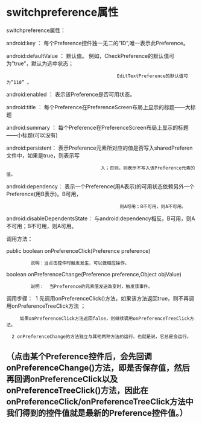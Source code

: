 # switchpreference属性

switchpreference属性：

android:key ： 每个Preference控件独一无二的”ID”,唯一表示此Preference。          

android:defaultValue ： 默认值。 例如，CheckPreference的默认值可为”true”，默认为选中状态；

                                             EditTextPreference的默认值可为”110” 。

android:enabled ： 表示该Preference是否可用状态。     

android:title ： 每个Preference在PreferenceScreen布局上显示的标题——大标题

android:summary ： 每个Preference在PreferenceScreen布局上显示的标题——小标题(可以没有)

android:persistent： 表示Preference元素所对应的值是否写入sharedPreferen文件中，如果是true，则表示写

                                       入；否则，则表示不写入该Preference元素的值。

android:dependency： 表示一个Preference(用A表示)的可用状态依赖另外一个Preference(用B表示)。B可用，

                                              则A可用；B不可用，则A不可用。

android:disableDependentsState：  与android:dependency相反。B可用，则A不可用；B不可用，则A可用。

调用方法： 

public boolean onPreferenceClick(Preference preference)

             说明：当点击控件时触发发生，可以做相应操作。

 boolean onPreferenceChange(Preference preference,Object objValue)

             说明：  当Preference的元素值发送改变时，触发该事件。
调用步骤：
​     1 先调用onPreferenceClick()方法，如果该方法返回true，则不再调用onPreferenceTreeClick方法 ；

         如果onPreferenceClick方法返回false，则继续调用onPreferenceTreeClick方法。
    
      2 onPreferenceChange的方法独立与其他两种方法的运行。也就是说，它总是会运行。

（点击某个Preference控件后，会先回调onPreferenceChange()方法，即是否保存值，然后再回调onPreferenceClick以及onPreferenceTreeClick()方法，因此在onPreferenceClick/onPreferenceTreeClick方法中我们得到的控件值就是最新的Preference控件值。）
--------------------- 
